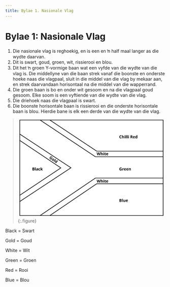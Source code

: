 ```yaml
---
title: Bylae 1. Nasionale Vlag
---
```


# Bylae 1: Nasionale Vlag

1.	Die nasionale vlag is reghoekig, en is een en ŉ half maal langer as die wydte daarvan.
2.	Dit is swart, goud, groen, wit, rissierooi en blou.
3.	Dit het ŉ groen Y-vormige baan wat een vyfde van die wydte van die vlag is. Die middellyne van die baan strek vanaf die boonste en onderste hoeke naas die vlagpaal, sluit in die middel van die vlag by mekaar aan, en strek daarvandaan horisontaal na die middel van die wapperrand.
4.	Die groen baan is bo en onder wit gesoom en na die vlagpaal goud gesoom. Elke soom is een vyftiende van die wydte van die vlag.
5.	Die driehoek naas die vlagpaal is swart.
6.	Die boonste horisontale baan is rissierooi en die onderste horisontale baan is blou. Hierdie bane is elk een derde van die wydte van die vlag.

> ![](images/south-african-flag-diagram-en.jpg)
{:.figure}

Black = Swart 

Gold = Goud 

White = Wit 

Green = Groen 

Red = Rooi 

Blue = Blou
